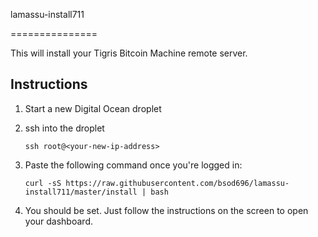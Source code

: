 lamassu-install711

===============

This will install your Tigris Bitcoin Machine remote server.

Instructions
------------

1. Start a new Digital Ocean droplet

2. ssh into the droplet

    ```
    ssh root@<your-new-ip-address>
    ```

3. Paste the following command once you're logged in:

    ```
    curl -sS https://raw.githubusercontent.com/bsod696/lamassu-install711/master/install | bash
    ```

4. You should be set. Just follow the instructions on the screen to open your dashboard.
